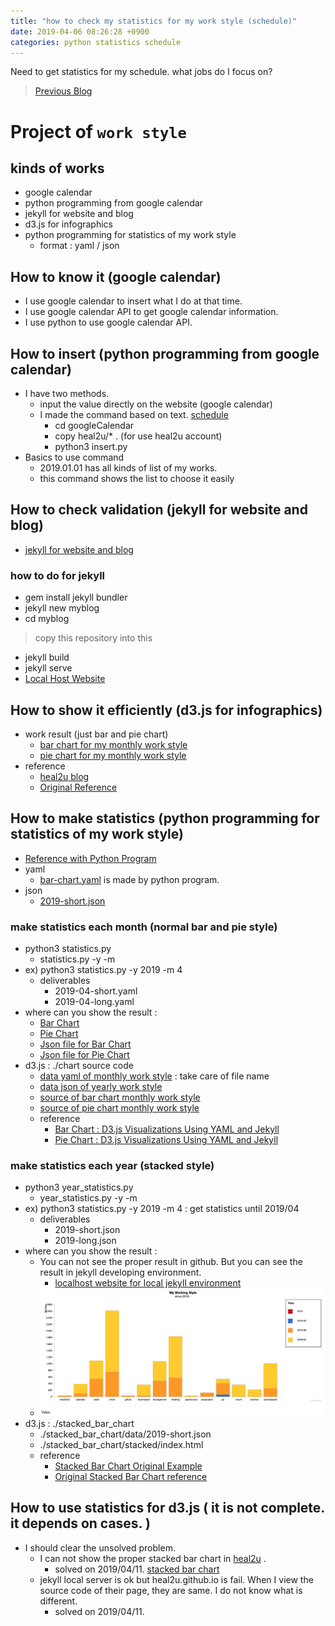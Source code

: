 ```yaml
---
title: "how to check my statistics for my work style (schedule)"
date: 2019-04-06 08:26:28 +0900
categories: python statistics schedule
---
```

Need to get statistics for my schedule. what jobs do I focus on?

> [Previous Blog](https://cheoljoo.github.io/jekyll/blog/doxygen/habit/schedule/ps/starting-post/)

# Project of ```work style```
## kinds of works
- google calendar
- python programming from google calendar
- jekyll for website and blog
- d3.js for infographics
- python programming for statistics of my work style
    - format : yaml / json

## How to know it  (google calendar)
- I use google calendar to insert what I do at that time.
- I use google calendar API to get google calendar information.
- I use python to use google calendar API.

## How to insert (python programming from google calendar)
- I have two methods.
    - input the value directly on the website (google calendar)
    - I made the command based on text.   [schedule](https://github.com/cheoljoo/schedule)
        - cd googleCalendar
        - copy heal2u/* .  (for use heal2u account)
        - python3 insert.py
- Basics to use command
    - 2019.01.01 has all kinds of list of my works.
    - this command shows the list to choose it easily

## How to check validation (jekyll for website and blog)
- [jekyll for website and blog](https://jekyllrb.com/docs/step-by-step/01-setup/)

### how to do for jekyll
- gem install jekyll bundler
- jekyll new myblog
- cd myblog
> copy this repository into this
- jekyll build
- jekyll serve
- [Local Host Website](http://localhost:4000)

## How to show it efficiently (d3.js for infographics)
- work result (just bar and pie chart)
    - [bar chart for my monthly work style](https://heal2u.github.io/bar-chart/)
    - [pie chart for my monthly work style](https://heal2u.github.io/pie-chart/)
- reference
    - [heal2u blog](https://github.com/heal2u/heal2u.github.io)
    - [Original Reference](http://apievangelist.com/)

## How to make statistics (python programming for statistics of my work style)
- [Reference with Python Program](https://github.com/cheoljoo/schedule/blob/master/googleCalendar/README.md)
- yaml
    - [bar-chart.yaml](https://github.com/heal2u/heal2u.github.io/blob/master/_data/bar-chart.yaml) is made by python program.
- json
    - [2019-short.json](https://github.com/heal2u/heal2u.github.io/blob/master/data/2019-short.json)

### make statistics each month (normal bar and pie style)
- python3 statistics.py
    - statistics.py -y <year> -m <month>
- ex) python3 statistics.py -y 2019 -m 4
    - deliverables
        - 2019-04-short.yaml
        - 2019-04-long.yaml
- where can you show the result : 
    - [Bar Chart](https://heal2u.github.io/bar-chart/)
    - [Pie Chart](https://heal2u.github.io/pie-chart/)
    - [Json file for Bar Chart](https://heal2u.github.io/data/bar-chart.json)
    - [Json file for Pie Chart](https://heal2u.github.io/data/pie-chart.json)
- d3.js : ./chart source code
    - [data yaml of monthly work style](https://github.com/heal2u/heal2u.github.io/blob/master/_data/bar-chart.yaml)  : take care of file name
    - [data json of yearly work style](https://github.com/heal2u/heal2u.github.io/blob/master/data/bar-chart.json)
    - [source of bar chart monthly work style](https://github.com/heal2u/heal2u.github.io/blob/master/bar-chart/index.html)
    - [source of pie chart monthly work style](https://github.com/heal2u/heal2u.github.io/blob/master/pie-chart/index.html)
    - reference
        - [Bar Chart : D3.js Visualizations Using YAML and Jekyll](https://apievangelist.com/2016/09/20/d3js-visualizations-using-yaml-and-jekyll/)
        - [Pie Chart : D3.js Visualizations Using YAML and Jekyll](http://d3.js.yaml.jekyll.apievangelist.com/pie-chart/)

### make statistics each year (stacked style)
- python3 year_statistics.py
    - year_statistics.py -y <year> -m <month>
- ex) python3 statistics.py -y 2019 -m 4    : get statistics until 2019/04
    - deliverables
        - 2019-short.json
        - 2019-long.json
- where can you show the result : 
    - You can not see the proper result in github. But you can see the result in jekyll developing environment.
        - [localhost website for local jekyll environment](http://localhost:4000/stacked/)
    - ![Stacked_Bar_Chart](/images/2019-04-07_stacked.png)
- d3.js : ./stacked_bar_chart
    - ./stacked_bar_chart/data/2019-short.json
    - ./stacked_bar_chart/stacked/index.html
    - reference
        - [Stacked Bar Chart Original Example](http://bl.ocks.org/jamesleesaunders/ac5b6134ad7144e8327d)
        - [Original Stacked Bar Chart reference](http://bl.ocks.org/mstanaland/6100713)

## How to use statistics for d3.js ( it is not complete. it depends on cases. )
- I should clear the unsolved problem.
    - I can not show the proper stacked bar chart in [heal2u](https://heal2u.github.io) .
        - solved on 2019/04/11. [stacked bar chart](https://heal2u.github.io/stacked-bar-chart/)
    - jekyll local server is ok but heal2u.github.io is fail. When I view the source code of their page, they are same. I do not know what is different.
        - solved on 2019/04/11.


